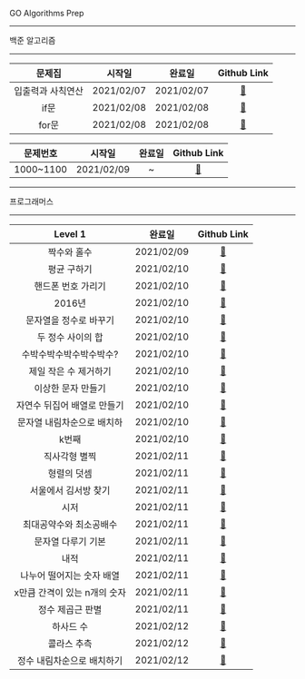 GO Algorithms Prep
***
백준 알고리즘
***
|             문제집              |   시작일   |   완료일   |       Github Link      |  
| :---------------------------: |:------:|:-----:|:--------------------: | 
|         입출력과 사칙연산        |2021/02/07 | 2021/02/07|[:link:](./baekjoon/입출력과_사칙연산) |
|         if문        |2021/02/08 |2021/02/08|[:link:](./baekjoon/if문) |
|         for문        |2021/02/08 |2021/02/08|[:link:](./baekjoon/for문) |


|             문제번호              |   시작일   |   완료일   |       Github Link      |  
| :---------------------------: |:------:|:-----:|:--------------------: | 
|1000~1100|2021/02/09 |~|[:link:](./baekjoon/1000_1100) |

***
프로그래머스
***
|             Level 1             |   완료일   |       Github Link      | 
| :---------------------------: |:-----:|:--------------------: | 
|짝수와 홀수|2021/02/09 |[:link:](./programmers/level_1/짝수와_홀수.go) |
|평균 구하기|2021/02/10 |[:link:](./programmers/level_1/평균_구하기.go) |
|핸드폰 번호 가리기|2021/02/10 |[:link:](./programmers/level_1/핸드폰_번호_가리기.go) |
|2016년|2021/02/10 |[:link:](./programmers/level_1/2016년.go) |
|문자열을 정수로 바꾸기|2021/02/10 |[:link:](./programmers/level_1/문자열을_정수로_바꾸기.go) |
|두 정수 사이의 합|2021/02/10 |[:link:](./programmers/level_1/두_정수_사이의_합.go) |
|수박수박수박수박수박수?|2021/02/10 |[:link:](./programmers/level_1/수박수박수박수박수박수.go) |
|제일 작은 수 제거하기|2021/02/10 |[:link:](./programmers/level_1/제일_작은_수_제거하기.go) |
|이상한 문자 만들기|2021/02/10 |[:link:](./programmers/level_1/이상한_문자_만들기.go) |
|자연수 뒤집어 배열로 만들기|2021/02/10 |[:link:](./programmers/level_1/자연수_뒤집어_배열로_만들기.go) |
|문자열 내림차순으로 배치하|2021/02/10 |[:link:](./programmers/level_1/문자열_내림차순으로_배치하기.go) |
|k번째 |2021/02/10 |[:link:](./programmers/level_1/k번째수.go) |
|직사각형 별찍|2021/02/11 |[:link:](./programmers/level_1/직사각형_별찍기.go) |
|형렬의 덧셈|2021/02/11 |[:link:](./programmers/level_1/행렬의_덧셈.go) |
|서울에서 김서방 찾기|2021/02/11 |[:link:](./programmers/level_1/서울에서_김서방_찾기.go) |
|시저|2021/02/11 |[:link:](./programmers/level_1/시저_암호.go) |
|최대공약수와 최소공배수|2021/02/11 |[:link:](./programmers/level_1/최대공약수와_최소공배수.go) |
|문자열 다루기 기본|2021/02/11 |[:link:](./programmers/level_1/문자열_다루기_기본.go) |
|내적|2021/02/11 |[:link:](./programmers/level_1/내적.go) |
|나누어 떨어지는 숫자 배열|2021/02/11 |[:link:](./programmers/level_1/나누어_떨어지는_숫자_배열.go) |
|x만큼 간격이 있는 n개의 숫자|2021/02/11 |[:link:](./programmers/level_1/x만큼_간격이_있는_n개의_숫자.go) |
|정수 제곱근 판별|2021/02/11 |[:link:](./programmers/level_1/정수_제곱근_판별.go) |
|하사드 수|2021/02/12 |[:link:](./programmers/level_1/하사드_수.go) |
|콜라스 추측|2021/02/12 |[:link:](./programmers/level_1/콜라스_추측.go) |
|정수 내림차순으로 배치하기|2021/02/12 |[:link:](./programmers/level_1/정수_내림차순으로_배치하기.go) |

